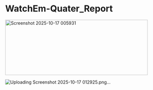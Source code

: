 # WatchEm-Quater_Report

<img width="454" height="178" alt="Screenshot 2025-10-17 005931" src="https://github.com/user-attachments/assets/8efa10c9-e4fd-4eb4-b232-9c3fc5249f47" />


![Uploading Screenshot 2025-10-17 012925.png…]()
